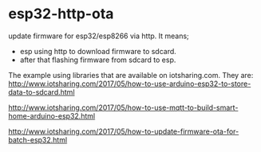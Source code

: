 # esp32-http-ota
update firmware for esp32/esp8266 via http. 
It means;
- esp using http to download firmware to sdcard.
- after that flashing firmware from sdcard to esp.

The example using libraries that are available on iotsharing.com. They are:
http://www.iotsharing.com/2017/05/how-to-use-arduino-esp32-to-store-data-to-sdcard.html

http://www.iotsharing.com/2017/05/how-to-use-mqtt-to-build-smart-home-arduino-esp32.html

http://www.iotsharing.com/2017/05/how-to-update-firmware-ota-for-batch-esp32.html
